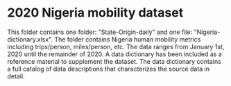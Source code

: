 # 2020 Nigeria mobility dataset
This folder contains one folder: "State-Origin-daily" and one file: "Nigeria-dictionary.xlsx". 
The folder contains Nigeria human mobility metrics including trips/person, miles/person, etc. 
The data ranges from January 1st, 2020 until the remainder of 2020. 
A data dictionary has been included as a reference material to supplement the dataset. 
The data dictionary contains a full catalog of data descriptions that characterizes the source data in detail.
